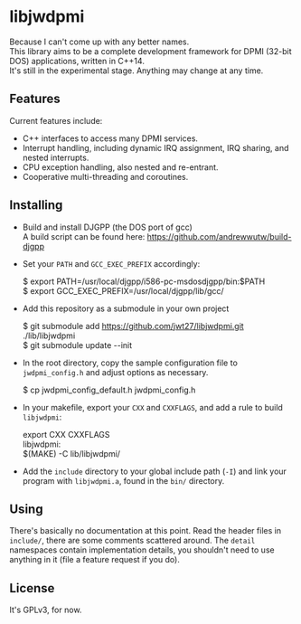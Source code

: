 # libjwdpmi
Because I can't come up with any better names.  
This library aims to be a complete development framework for DPMI (32-bit DOS) applications, written in C++14.  
It's still in the experimental stage. Anything may change at any time.

## Features
Current features include:
* C++ interfaces to access many DPMI services.
* Interrupt handling, including dynamic IRQ assignment, IRQ sharing, and nested interrupts.
* CPU exception handling, also nested and re-entrant.
* Cooperative multi-threading and coroutines.

## Installing
* Build and install DJGPP (the DOS port of gcc)  
A build script can be found here: https://github.com/andrewwutw/build-djgpp
* Set your `PATH` and `GCC_EXEC_PREFIX` accordingly:  

    $ export PATH=/usr/local/djgpp/i586-pc-msdosdjgpp/bin:$PATH  
    $ export GCC_EXEC_PREFIX=/usr/local/djgpp/lib/gcc/  

* Add this repository as a submodule in your own project  

    $ git submodule add https://github.com/jwt27/libjwdpmi.git ./lib/libjwdpmi  
    $ git submodule update --init  

* In the root directory, copy the sample configuration file to `jwdpmi_config.h` and adjust options as necessary.  

    $ cp jwdpmi_config_default.h jwdpmi_config.h  

* In your makefile, export your `CXX` and `CXXFLAGS`, and add a rule to build `libjwdpmi`:  

    export CXX CXXFLAGS  
    libjwdpmi:  
        $(MAKE) -C lib/libjwdpmi/  

* Add the `include` directory to your global include path (`-I`) and link your program with `libjwdpmi.a`, found in the `bin/` directory.  

## Using
There's basically no documentation at this point. Read the header files in `include/`, there are some comments scattered around. The `detail` namespaces contain implementation details, you shouldn't need to use anything in it (file a feature request if you do).

## License
It's GPLv3, for now.
